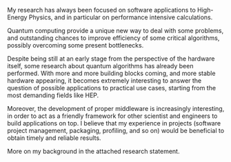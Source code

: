 My research has always been focused on software applications to High-Energy
Physics, and in particular on performance intensive calculations.

Quantum computing provide a unique new way to deal with some problems, and
outstanding chances to improve efficiency of some critical algorithms, possibly
overcoming some present bottlenecks.

Despite being still at an early stage from the perspective of the hardware
itself, some research about quantum algorithms has already been performed.
With more and more building blocks coming, and more stable hardware appearing,
it becomes extremely interesting to answer the question of possible applications
to practical use cases, starting from the most demanding fields like HEP.

Moreover, the development of proper middleware is increasingly interesting, in
order to act as a friendly framework for other scientist and engineers to build
applications on top. I believe that my experience in projects (software project
management, packaging, profiling, and so on) would be beneficial to obtain
timely and reliable results.

More on my background in the attached research statement.
